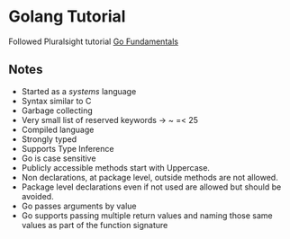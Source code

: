 # Golang Tutorial

Followed Pluralsight tutorial [Go Fundamentals](https://app.pluralsight.com/library/courses/go-fundamentals)

## Notes

* Started as a *systems* language
* Syntax similar to C
* Garbage collecting
* Very small list of reserved keywords -> ~ =< 25
* Compiled language
* Strongly typed
* Supports Type Inference
* Go is case sensitive
* Publicly accessible methods start with Uppercase.
* Non declarations, at package level, outside methods are not allowed.
* Package level declarations even if not used are allowed but should be avoided.
* Go passes arguments by value
* Go supports passing multiple return values and naming those same values as part of the function signature